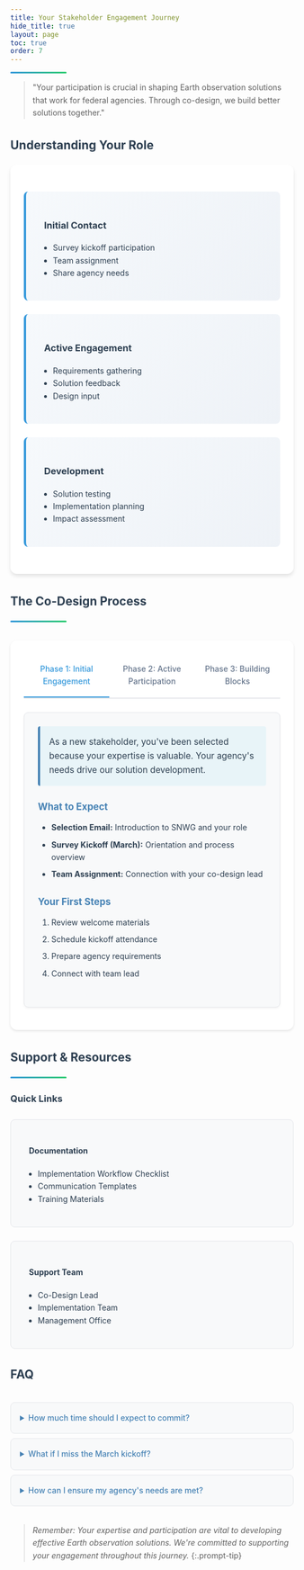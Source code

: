 ```yaml
---
title: Your Stakeholder Engagement Journey
hide_title: true
layout: page
toc: true
order: 7
---
```


<!--# Welcome to SNWG Co-Design-->
<div class="header-line"></div>

> "Your participation is crucial in shaping Earth observation solutions that work for federal agencies. Through co-design, we build better solutions together."

## Understanding Your Role

<div class="content-section">
    <div class="role-grid">
        <div class="role-card">
            <h3><i class="fas fa-rocket"></i> Initial Contact</h3>
            <ul>
                <li>Survey kickoff participation</li>
                <li>Team assignment</li>
                <li>Share agency needs</li>
            </ul>
        </div>
        <div class="role-card">
            <h3><i class="fas fa-users"></i> Active Engagement</h3>
            <ul>
                <li>Requirements gathering</li>
                <li>Solution feedback</li>
                <li>Design input</li>
            </ul>
        </div>
        <div class="role-card">
            <h3><i class="fas fa-cogs"></i> Development</h3>
            <ul>
                <li>Solution testing</li>
                <li>Implementation planning</li>
                <li>Impact assessment</li>
            </ul>
        </div>
    </div>
</div>

## The Co-Design Process
<div class="header-line"></div>

<div class="tabs-wrapper">
  <!-- Radio buttons -->
  <input type="radio" name="phase-tabs" id="phase1-tab" checked="checked">
  <input type="radio" name="phase-tabs" id="phase2-tab">
  <input type="radio" name="phase-tabs" id="phase3-tab">
  
  <!-- Labels -->
  <div class="tabs-nav">
    <label for="phase1-tab">Phase 1: Initial Engagement</label>
    <label for="phase2-tab">Phase 2: Active Participation</label>
    <label for="phase3-tab">Phase 3: Building Blocks</label>
  </div>
  
  <div class="tabs-content">
    <!-- Phase 1 Content -->
    <div id="phase1" class="tab-content">
      <div class="phase-card">
        <div class="phase-intro">
          <p class="tip-text">As a new stakeholder, you've been selected because your expertise is valuable. Your agency's needs drive our solution development.</p>
        </div>
        <div class="phase-section">
          <h4>What to Expect</h4>
          <ul class="phase-list">
            <li><strong>Selection Email:</strong> Introduction to SNWG and your role</li>
            <li><strong>Survey Kickoff (March):</strong> Orientation and process overview</li>
            <li><strong>Team Assignment:</strong> Connection with your co-design lead</li>
          </ul>
        </div>
        <div class="phase-section">
          <h4>Your First Steps</h4>
          <ol class="phase-list">
            <li>Review welcome materials</li>
            <li>Schedule kickoff attendance</li>
            <li>Prepare agency requirements</li>
            <li>Connect with team lead</li>
          </ol>
        </div>
      </div>
    </div>
    <!-- Phase 2 Content -->
    <div id="phase2" class="tab-content">
      <div class="timeline-section">
        <table class="styled-table">
          <thead>
            <tr>
              <th>Month</th>
              <th>Activities</th>
              <th>Deliverables</th>
            </tr>
          </thead>
          <tbody>
            <tr>
              <td>1-2</td>
              <td>Requirements gathering</td>
              <td>Agency needs document</td>
            </tr>
            <tr>
              <td>3-4</td>
              <td>Solution design workshops</td>
              <td>Design specifications</td>
            </tr>
            <tr>
              <td>5-6</td>
              <td>Review and feedback</td>
              <td>Feedback documentation</td>
            </tr>
            <tr>
              <td>7-8</td>
              <td>Implementation planning</td>
              <td>Deployment strategy</td>
            </tr>
          </tbody>
        </table>
      </div>
    </div>
    <!-- Phase 3 Content -->
    <div id="phase3" class="tab-content">
      <div class="blocks-container">
        <div class="block">
          <h4><i class="fas fa-handshake"></i> Trust & Transparency</h4>
          <ul>
            <li>Open communication</li>
            <li>Clear expectations</li>
            <li>Shared goals</li>
          </ul>
        </div>
        <div class="block">
          <h4><i class="fas fa-search"></i> Curiosity & Empathy</h4>
          <ul>
            <li>Understanding workflows</li>
            <li>Exploring constraints</li>
            <li>Identifying opportunities</li>
          </ul>
        </div>
        <div class="block">
          <h4><i class="fas fa-lightbulb"></i> Ingenuity & Creativity</h4>
          <ul>
            <li>Problem-solving</li>
            <li>Innovation</li>
            <li>Practical solutions</li>
          </ul>
        </div>
      </div>
    </div>
  </div>
</div>


## Support & Resources
<div class="header-line"></div>

### Quick Links

<div class="resources-grid">
    <div class="resource-card">
        <h4><i class="fas fa-book"></i> Documentation</h4>
        <ul>
            <li>Implementation Workflow Checklist</li>
            <li>Communication Templates</li>
            <li>Training Materials</li>
        </ul>
    </div>
    <div class="resource-card">
        <h4><i class="fas fa-hands-helping"></i> Support Team</h4>
        <ul>
            <li>Co-Design Lead</li>
            <li>Implementation Team</li>
            <li>Management Office</li>
        </ul>
    </div>
</div>

## FAQ

<div class="faq-section">
    <details>
        <summary>How much time should I expect to commit?</summary>
        <p>Plan for 2-4 hours monthly for regular activities, with additional time during key development phases.</p>
    </details>
    <details>
        <summary>What if I miss the March kickoff?</summary>
        <p>Contact your co-design lead for orientation materials and a catch-up session.</p>
    </details>
    <details>
        <summary>How can I ensure my agency's needs are met?</summary>
        <p>Active participation in early requirement gathering and regular feedback sessions is key.</p>
    </details>
</div>


>*Remember: Your expertise and participation are vital to developing effective Earth observation solutions. We're committed to supporting your engagement throughout this journey.*
{:.prompt-tip}


<style>
.tabs-wrapper {
  margin: 2rem 0;
  background: white;
  border-radius: 12px;
  padding: 1.5rem;
  box-shadow: 0 2px 4px rgba(0, 0, 0, 0.1);
}

.tabs-wrapper input[type="radio"] {
  display: none;
}

#phase1-tab:checked ~ .tabs-content #phase1,
#phase2-tab:checked ~ .tabs-content #phase2,
#phase3-tab:checked ~ .tabs-content #phase3 {
  display: block;
}

#phase1-tab:checked ~ .tabs-nav label[for="phase1-tab"],
#phase2-tab:checked ~ .tabs-nav label[for="phase2-tab"],
#phase3-tab:checked ~ .tabs-nav label[for="phase3-tab"] {
  color: #3498db;
  border-bottom: 2px solid #3498db;
}

.tabs-nav {
  display: flex;
  border-bottom: 2px solid #e5e7eb;
  margin-bottom: 1.5rem;
}

.tabs-nav label {
  flex: 1;
  padding: 1rem;
  text-align: center;
  cursor: pointer;
  color: #64748b;
  font-weight: 500;
  transition: all 0.3s ease;
}

.tabs-nav label:hover {
  color: #3498db;
}

.tab-content {
  display: none;
}

.header-line {
    height: 3px;
    background: linear-gradient(to right, #3498db, #2ecc71);
    margin-top: 0.5rem;
    border-radius: 2px;
    width: 100px;
}

/* Base styles matching SEP */
body {
    font-family: -apple-system, BlinkMacSystemFont, "Segoe UI", Roboto, sans-serif;
    line-height: 1.6;
    color: #2c3e50;
}

/* Content sections */
.content-section {
    background-color: white;
    border-radius: 0.75rem;
    box-shadow: 0 4px 6px rgba(0, 0, 0, 0.1);
    padding: 1.5rem;
    margin-bottom: 2rem;
}

/* Role cards grid */
.role-grid {
    display: grid;
    grid-template-columns: repeat(auto-fit, minmax(250px, 1fr));
    gap: 1.5rem;
    margin: 1.5rem 0;
}

.role-card {
    background: linear-gradient(135deg, #f6f9fc, #eef2f7);
    border-left: 4px solid #3498db;
    padding: 1.5rem;
    border-radius: 8px;
    transition: transform 0.2s ease;
}

.role-card:hover {
    transform: translateY(-2px);
}

/* Phase cards */
.phase-card {
    background: #f8f9fa;
    border-radius: 8px;
    padding: 1.5rem;
    margin: 1rem 0;
    border: 1px solid #e5e7eb;
}

/* Timeline table */
.styled-table {
    width: 100%;
    border-collapse: collapse;
    margin: 1.5rem 0;
    border-radius: 8px;
    overflow: hidden;
}

.styled-table th,
.styled-table td {
    padding: 1rem;
    text-align: left;
    border-bottom: 1px solid #e5e7eb;
}

.styled-table th {
    background-color: #4682B4;
    color: white;
}

.styled-table tr:nth-child(even) {
    background-color: #f8f9fa;
}

/* Building blocks */
.blocks-container {
    display: grid;
    grid-template-columns: repeat(auto-fit, minmax(250px, 1fr));
    gap: 1.5rem;
    margin: 1.5rem 0;
}

.block {
    background: #f8f9fa;
    padding: 1.5rem;
    border-radius: 8px;
    border: 1px solid #e5e7eb;
}

/* Resources grid */
.resources-grid {
    display: grid;
    grid-template-columns: repeat(auto-fit, minmax(250px, 1fr));
    gap: 1.5rem;
    margin: 1.5rem 0;
}

.resource-card {
    background: #f8f9fa;
    padding: 1.5rem;
    border-radius: 8px;
    border: 1px solid #e5e7eb;
    transition: transform 0.2s ease;
}

.resource-card:hover {
    transform: translateY(-2px);
}

/* FAQ section */
.faq-section {
    max-width: 800px;
    margin: 2rem auto;
}

details {
    background: #f8f9fa;
    padding: 1rem;
    margin-bottom: 0.5rem;
    border-radius: 8px;
    border: 1px solid #e5e7eb;
}

details summary {
    cursor: pointer;
    font-weight: 500;
    color: #4682B4;
}

/* Icons */
.fas {
    color: #4682B4;
    margin-right: 0.5rem;
}

/* Responsive adjustments */
@media (max-width: 768px) {
    .role-grid,
    .blocks-container,
    .resources-grid {
        grid-template-columns: 1fr;
    }
}

.phase-card {
    background: #f8f9fa;
    border-radius: 8px;
    padding: 1.5rem;
    margin: 1rem 0;
    border: 1px solid #e5e7eb;
    box-shadow: 0 2px 4px rgba(0, 0, 0, 0.05);
}

.phase-intro {
    background: #e8f4f8;
    border-left: 4px solid #4682B4;
    padding: 1rem;
    margin-bottom: 1.5rem;
    border-radius: 4px;
}

.tip-text {
    color: #2c3e50;
    margin: 0;
    font-size: 1.1em;
}

.phase-section {
    margin-bottom: 1.5rem;
}

.phase-section h4 {
    color: #4682B4;
    margin-bottom: 0.75rem;
    font-size: 1.2em;
}

.phase-list {
    margin: 0;
    padding-left: 1.5rem;
}

.phase-list li {
    margin-bottom: 0.5rem;
    line-height: 1.6;
}

.phase-list strong {
    color: #2c3e50;
}
</style>

